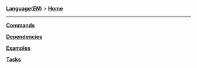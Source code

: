 **[Language][1](*[EN][2]*)** > **[Home][2]**

***

**[Commands][3]**

**[Dependencies][4]**

**[Examples][5]**

**[Tasks][6]**

[1]: Select-your-language
[2]: Home
[3]: Commands
[4]: Dependencies
[5]: Examples
[6]: Tasks